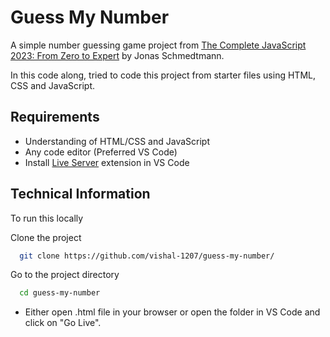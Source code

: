 
# Guess My Number

A simple number guessing game project from [The Complete JavaScript 2023: From Zero to Expert](https://www.udemy.com/course/the-complete-javascript-course/) by Jonas Schmedtmann. 

In this code along, tried to code this project from starter files using HTML, CSS and JavaScript.


## Requirements

* Understanding of HTML/CSS and JavaScript
* Any code editor (Preferred VS Code)
* Install [Live Server](https://marketplace.visualstudio.com/items?itemName=ritwickdey.LiveServer) extension in VS Code
## Technical Information

To run this locally

Clone the project

```bash
  git clone https://github.com/vishal-1207/guess-my-number/
```

Go to the project directory

```bash
  cd guess-my-number
```


* Either open .html file in your browser or open the folder in VS Code and click on "Go Live".

